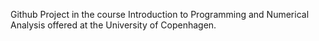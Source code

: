 Github Project in the course Introduction to Programming and Numerical Analysis offered at the University of Copenhagen.

